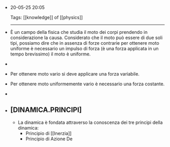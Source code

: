 - 20-05-25 20:05
  
  Tags: [[knowledge]] of [[physics]]
  
  ---
- È un campo della fisica che studia il moto dei corpi prendendo in considerazione la causa. Considerato che il moto può essere di due soli tipi, possiamo dire che in assenza di forze contrarie per ottenere moto uniforme è necessario un impulso di forza (è una forza applicata in un tempo brevissimo) il moto è uniforme.
-
- Per ottenere moto vario si deve applicare una forza variabile.
- Per ottenere moto uniformemente vario è necessario una forza costante.
-
- ## [DINAMICA.PRINCIPI]
	- La dinamica è fondata attraverso la conoscenza dei tre principi della dinamica:
		- Principio di [[Inerzia]]
		- Principio di Azione De